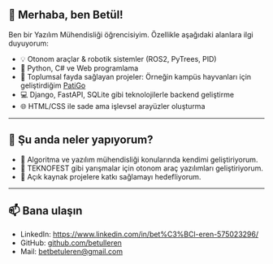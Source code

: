 
## 👋 Merhaba, ben Betül!

Ben bir Yazılım Mühendisliği öğrencisiyim. Özellikle aşağıdaki alanlara ilgi duyuyorum:

- 💡 Otonom araçlar & robotik sistemler (ROS2, PyTrees, PID)
- 🐍 Python, C# ve Web programlama
- 🐾 Toplumsal fayda sağlayan projeler: Örneğin kampüs hayvanları için geliştirdiğim [PatiGo](https://github.com/betulleren/PatiGo)
- 💻 Django, FastAPI, SQLite gibi teknolojilerle backend geliştirme
- 🌐 HTML/CSS ile sade ama işlevsel arayüzler oluşturma

---

## 🚀 Şu anda neler yapıyorum?

- 🧠 Algoritma ve yazılım mühendisliği konularında kendimi geliştiriyorum.
- 🤖 TEKNOFEST gibi yarışmalar için otonom araç yazılımları geliştiriyorum.
- 📝 Açık kaynak projelere katkı sağlamayı hedefliyorum.

---

## 📫 Bana ulaşın

- LinkedIn: https://www.linkedin.com/in/bet%C3%BCl-eren-575023296/
- GitHub: [github.com/betulleren](https://github.com/betulleren)
- Mail: betbetuleren@gmail.com


